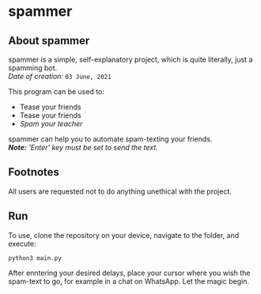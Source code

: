 # spammer

## About spammer

spammer is a simple, self-explanatory project, which is quite literally, just a spamming bot. \
*Date of creation:* `03 June, 2021`

This program can be used to:
- Tease your friends
- Tease your friends
- *Spam your teacher*

spammer can help you to automate spam-texting your friends. \
*<b>Note:</b> 'Enter' key must be set to send the text.* 

## Footnotes

All users are requested not to do anything unethical with the project.

## Run

To use, clone the repository on your device, navigate to the folder, and execute:

```
python3 main.py
```

After enntering your desired delays, place your cursor where you wish the spam-text to go, for example in a chat on WhatsApp. Let the magic begin.
